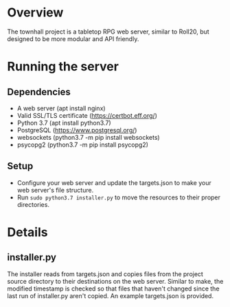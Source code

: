 # Overview
The townhall project is a tabletop RPG web server, similar to Roll20, but designed to be more modular and API friendly.

# Running the server
## Dependencies
 - A web server (apt install nginx)
 - Valid SSL/TLS certificate (https://certbot.eff.org/)
 - Python 3.7 (apt install python3.7)
 - PostgreSQL (https://www.postgresql.org/)
 - websockets (python3.7 -m pip install websockets)
 - psycopg2 (python3.7 -m pip install psycopg2)

## Setup
 - Configure your web server and update the targets.json to make your web server's file structure.
 - Run `sudo python3.7 installer.py` to move the resources to their proper directories.

# Details
## installer.py
The installer reads from targets.json and copies files from the project source directory to their destinations on the web server. Similar to make, the modified timestamp is checked so that files that haven't changed since the last run of installer.py aren't copied. An example targets.json is provided.
